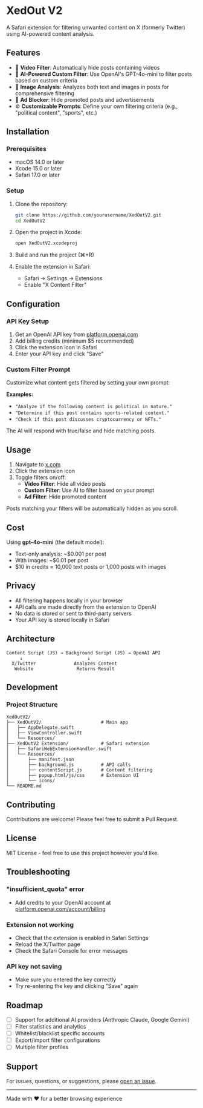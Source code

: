 # XedOut V2

A Safari extension for filtering unwanted content on X (formerly Twitter) using AI-powered content analysis.

## Features

- 🎥 **Video Filter**: Automatically hide posts containing videos
- 🤖 **AI-Powered Custom Filter**: Use OpenAI's GPT-4o-mini to filter posts based on custom criteria
- 📸 **Image Analysis**: Analyzes both text and images in posts for comprehensive filtering
- 📢 **Ad Blocker**: Hide promoted posts and advertisements
- ⚙️ **Customizable Prompts**: Define your own filtering criteria (e.g., "political content", "sports", etc.)

## Installation

### Prerequisites
- macOS 14.0 or later
- Xcode 15.0 or later
- Safari 17.0 or later

### Setup

1. Clone the repository:
   ```bash
   git clone https://github.com/yourusername/XedOutV2.git
   cd XedOutV2
   ```

2. Open the project in Xcode:
   ```bash
   open XedOutV2.xcodeproj
   ```

3. Build and run the project (⌘+R)

4. Enable the extension in Safari:
   - Safari → Settings → Extensions
   - Enable "X Content Filter"

## Configuration

### API Key Setup

1. Get an OpenAI API key from [platform.openai.com](https://platform.openai.com/)
2. Add billing credits (minimum $5 recommended)
3. Click the extension icon in Safari
4. Enter your API key and click "Save"

### Custom Filter Prompt

Customize what content gets filtered by setting your own prompt:

**Examples:**
- `"Analyze if the following content is political in nature."`
- `"Determine if this post contains sports-related content."`
- `"Check if this post discusses cryptocurrency or NFTs."`

The AI will respond with true/false and hide matching posts.

## Usage

1. Navigate to [x.com](https://x.com)
2. Click the extension icon
3. Toggle filters on/off:
   - **Video Filter**: Hide all video posts
   - **Custom Filter**: Use AI to filter based on your prompt
   - **Ad Filter**: Hide promoted content

Posts matching your filters will be automatically hidden as you scroll.

## Cost

Using **gpt-4o-mini** (the default model):
- Text-only analysis: ~$0.001 per post
- With images: ~$0.01 per post
- $10 in credits ≈ 10,000 text posts or 1,000 posts with images

## Privacy

- All filtering happens locally in your browser
- API calls are made directly from the extension to OpenAI
- No data is stored or sent to third-party servers
- Your API key is stored locally in Safari

## Architecture

```
Content Script (JS) → Background Script (JS) → OpenAI API
     ↓                        ↓
  X/Twitter              Analyzes Content
   Website                Returns Result
```

## Development

### Project Structure
```
XedOutV2/
├── XedOutV2/                      # Main app
│   ├── AppDelegate.swift
│   ├── ViewController.swift
│   └── Resources/
├── XedOutV2 Extension/            # Safari extension
│   ├── SafariWebExtensionHandler.swift
│   └── Resources/
│       ├── manifest.json
│       ├── background.js          # API calls
│       ├── contentScript.js       # Content filtering
│       ├── popup.html/js/css      # Extension UI
│       └── icons/
└── README.md
```

## Contributing

Contributions are welcome! Please feel free to submit a Pull Request.

## License

MIT License - feel free to use this project however you'd like.

## Troubleshooting

### "insufficient_quota" error
- Add credits to your OpenAI account at [platform.openai.com/account/billing](https://platform.openai.com/account/billing)

### Extension not working
- Check that the extension is enabled in Safari Settings
- Reload the X/Twitter page
- Check the Safari Console for error messages

### API key not saving
- Make sure you entered the key correctly
- Try re-entering the key and clicking "Save" again

## Roadmap

- [ ] Support for additional AI providers (Anthropic Claude, Google Gemini)
- [ ] Filter statistics and analytics
- [ ] Whitelist/blacklist specific accounts
- [ ] Export/import filter configurations
- [ ] Multiple filter profiles

## Support

For issues, questions, or suggestions, please [open an issue](https://github.com/yourusername/XedOutV2/issues).

---

Made with ❤️ for a better browsing experience